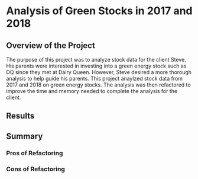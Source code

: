 # Analysis of Green Stocks in 2017 and 2018

## Overview of the Project
  The purpose of this project was to analyze stock data for the client Steve.
  His parents were interested in investing into a green energy stock such as DQ since they met at Dairy Queen.
  However, Steve desired a more thorough analysis to help guide his parents.
  This project anaylzed stock data from 2017 and 2018 on green energy stocks.
  The analysis was then refactored to improve the time and memory needed to complete the analysis for the client.

## Results

## Summary

### Pros of Refactoring

### Cons of Refactoring
